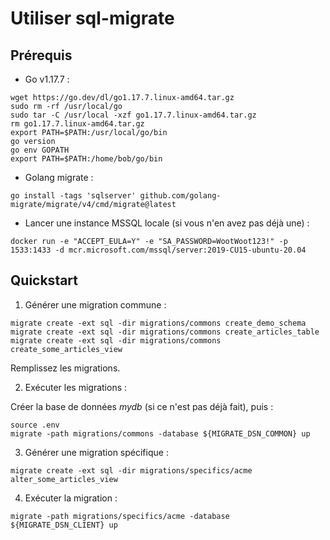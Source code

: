 # Utiliser sql-migrate

## Prérequis

- Go v1.17.7 :

```
wget https://go.dev/dl/go1.17.7.linux-amd64.tar.gz
sudo rm -rf /usr/local/go
sudo tar -C /usr/local -xzf go1.17.7.linux-amd64.tar.gz
rm go1.17.7.linux-amd64.tar.gz
export PATH=$PATH:/usr/local/go/bin
go version
go env GOPATH
export PATH=$PATH:/home/bob/go/bin
```

- Golang migrate :

```
go install -tags 'sqlserver' github.com/golang-migrate/migrate/v4/cmd/migrate@latest
```

- Lancer une instance MSSQL locale (si vous n'en avez pas déjà une) :

```
docker run -e "ACCEPT_EULA=Y" -e "SA_PASSWORD=WootWoot123!" -p 1533:1433 -d mcr.microsoft.com/mssql/server:2019-CU15-ubuntu-20.04
```

## Quickstart

1. Générer une migration commune :

```
migrate create -ext sql -dir migrations/commons create_demo_schema
migrate create -ext sql -dir migrations/commons create_articles_table
migrate create -ext sql -dir migrations/commons create_some_articles_view
```

Remplissez les migrations.

2. Exécuter les migrations :

Créer la base de données *mydb* (si ce n'est pas déjà fait), puis :

```
source .env
migrate -path migrations/commons -database ${MIGRATE_DSN_COMMON} up
```

3. Générer une migration spécifique :

```
migrate create -ext sql -dir migrations/specifics/acme alter_some_articles_view
```

4. Exécuter la migration :

```
migrate -path migrations/specifics/acme -database ${MIGRATE_DSN_CLIENT} up
```